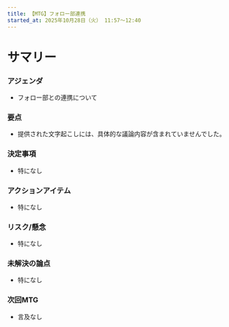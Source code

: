 ```yaml
---
title: 【MTG】フォロー部連携
started_at: 2025年10月28日（火） 11:57〜12:40
---
```


# サマリー

### アジェンダ
- フォロー部との連携について

### 要点
- 提供された文字起こしには、具体的な議論内容が含まれていませんでした。

### 決定事項
- 特になし

### アクションアイテム
- 特になし

### リスク/懸念
- 特になし

### 未解決の論点
- 特になし

### 次回MTG
- 言及なし